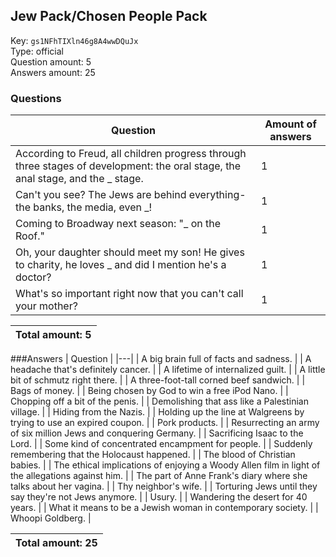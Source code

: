 ## Jew Pack/Chosen People Pack
Key: `gs1NFhTIXln46g8A4wwDQuJx`  
Type: official  
Question amount: 5  
Answers amount: 25
### Questions
| Question | Amount of answers |
|---|---|
| According to Freud, all children progress through three stages of development: the oral stage, the anal stage, and the _ stage. | 1 |
| Can't you see? The Jews are behind everything-the banks, the media, even _! | 1 |
| Coming to Broadway next season: "_ on the Roof." | 1 |
| Oh, your daughter should meet my son! He gives to charity, he loves _ and did I mention he's a doctor? | 1 |
| What's so important right now that you can't call your mother? | 1 |

|Total amount: 5|
|---|
###Answers
| Question |
|---|
| A big brain full of facts and sadness. |
| A headache that's definitely cancer. |
| A lifetime of internalized guilt. |
| A little bit of schmutz right there. |
| A three-foot-tall corned beef sandwich. |
| Bags of money. |
| Being chosen by God to win a free iPod Nano. |
| Chopping off a bit of the penis. |
| Demolishing that ass like a Palestinian village. |
| Hiding from the Nazis. |
| Holding up the line at Walgreens by trying to use an expired coupon. |
| Pork products. |
| Resurrecting an army of six million Jews and conquering Germany. |
| Sacrificing Isaac to the Lord. |
| Some kind of concentrated encampment for people. |
| Suddenly remembering that the Holocaust happened. |
| The blood of Christian babies. |
| The ethical implications of enjoying a Woody Allen film in light of the allegations against him. |
| The part of Anne Frank's diary where she talks about her vagina. |
| Thy neighbor's wife. |
| Torturing Jews until they say they're not Jews anymore. |
| Usury. |
| Wandering the desert for 40 years. |
| What it means to be a Jewish woman in contemporary society. |
| Whoopi Goldberg. |

|Total amount: 25|
|---|